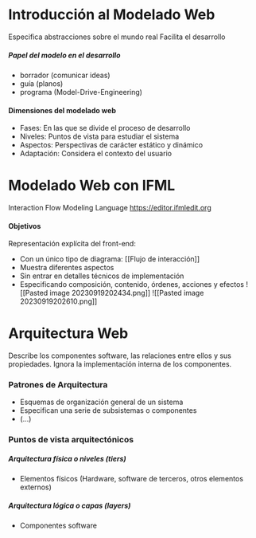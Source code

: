 # Introducción al Modelado Web
Especifica abstracciones sobre el mundo real
Facilita el desarrollo
##### Papel del modelo en el desarrollo
- borrador (comunicar ideas)
- guía (planos)
- programa (Model-Drive-Engineering)

#### Dimensiones del modelado web
- Fases: En las que se divide el proceso de desarrollo
- Niveles: Puntos de vista para estudiar el sistema
- Aspectos: Perspectivas de carácter estático y dinámico
- Adaptación: Considera el contexto del usuario

# Modelado Web con IFML
Interaction Flow Modeling Language
https://editor.ifmledit.org
#### Objetivos
Representación explícita del front-end:
- Con un único tipo de diagrama: [[Flujo de interacción]]
- Muestra diferentes aspectos
- Sin entrar en detalles técnicos de implementación
- Especificando composición, contenido, órdenes, acciones y efectos
![[Pasted image 20230919202434.png]]
![[Pasted image 20230919202610.png]]
# Arquitectura Web
Describe los componentes software, las relaciones entre ellos y sus propiedades. Ignora la implementación interna de los componentes.

### Patrones de Arquitectura
- Esquemas de organización general de un sistema
- Especifican una serie de subsistemas o componentes
- (...)

### Puntos de vista arquitectónicos
##### Arquitectura física o niveles (tiers)
- Elementos físicos (Hardware, software de terceros, otros elementos externos)
##### Arquitectura lógica o capas (layers)
- Componentes software